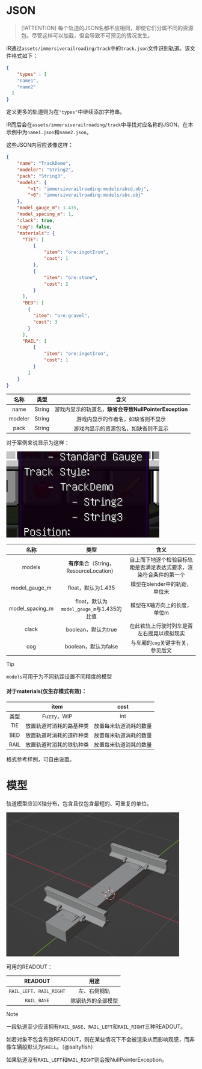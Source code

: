 # JSON

>[!ATTENTION]
>每个轨道的JSON名都不应相同，即使它们分属不同的资源包。尽管这样可以加载，但会导致不可预见的情况发生。


IR通过`assets/immersiverailroading/track`中的`track.json`文件识别轨道。该文件格式如下：
```JSON
{
	"types" : [
	"name1",
	"name2" 
  ]
}
```
定义更多的轨道则为在`"types"`中继续添加字符串。

IR而后会在`assets/immersiverailroading/track`中寻找对应名称的JSON，在本示例中为`name1.json`和`name2.json`。

这些JSON内容应该像这样：
```JSON
{
    "name": "TrackDemo",
    "modeler": "String2",
    "pack": "String3",
    "models": {
        ">1": "immersiverailroading:models/abcd.obj",
        ">0": "immersiverailroading:models/abc.obj"
    },
    "model_gauge_m": 1.435,
    "model_spacing_m": 1,
    "clack": true,
    "cog": false,
    "materials": {
      "TIE": [
          {
              "item": "ore:ingotIron",
              "cost": 1
          },
          {
              "item": "ore:stone",
              "cost": 2
          }
      ],
      "BED": [
        {
          "item": "ore:gravel",
          "cost": 3
        }
      ],
      "RAIL": [
          {
              "item": "ore:ingotIron",
              "cost": 1
          }
        ]
    }
}
```

|   名称    |   类型   |                   	含义                   |
|:-------:|:------:|:---------------------------------------:|
|  name   | String | 游戏内显示的轨道名，**缺省会导致NullPointerException** |
| modeler | String |            游戏内显示的作者名，如缺省则不显示            |
|  pack   | String |           游戏内显示的资源包名，如缺省则不显示            |

对于案例来说显示为这样：

![awa](../Textures/pic5.png )

|       名称        |                类型                 |                	含义                |
|:---------------:|:---------------------------------:|:---------------------------------:|
|     models      | **有序**集合（String，ResourceLocation） | 自上而下地逐个检验目标轨距是否满足表达式要求，渲染符合条件的第一个 |
|  model_gauge_m  |          float，默认为1.435           |        模型在blender中的轨距，单位米         |
| model_spacing_m | float，默认为`model_gauge_m`与1.435的比值 |          模型在X轴方向上的长度，单位m          |
|      clack      |          boolean，默认为true          |       在此铁轨上行驶时列车是否左右摇晃以模拟现实       |
|       cog       |         boolean，默认为false          |        与车厢的`cog`关键字有关，参见后文        |

>[!TIP]
> `models`可用于为不同轨距设置不同精度的模型

#### 对于materials(仅生存模式有效)：

|      |     item     |    cost     |
|:----:|:------------:|:-----------:|
|  类型  |  Fuzzy，WIP   |     int     |
| TIE  | 放置轨道时消耗的路基种类 | 放置每米轨道消耗的数量 |
| BED  | 放置轨道时消耗的道砟种类 | 放置每米轨道消耗的数量 |
| RAIL | 放置轨道时消耗的铁轨种类 | 放置每米轨道消耗的数量 |

格式参考样例，可自由设置。


# 模型

轨道模型应沿X轴分布，包含且仅包含最短的、可重复的单位。

![就像这样](../Textures/pic7.png "就像这样")

可用的READOUT：

|         READOUT          |    用途     |
|:------------------------:|:---------:|
| `RAIL_LEFT`、`RAIL_RIGHT` |  左、右侧钢轨   |
|       `RAIL_BASE`        | 除钢轨外的全部模型 |

>[!NOTE]
>一段轨道至少应该拥有`RAIL_BASE`、`RAIL_LEFT`和`RAIL_RIGHT`三种READOUT。
> 
> 如若对象不包含有效READOUT，则在某些情况下不会被渲染从而影响观感，而非像车辆般默认为`SHELL`。（@saltyfish）
> 
> 如果轨道没有`RAIL_LEFT`和`RAIL_RIGHT`则会报NullPointerException。
